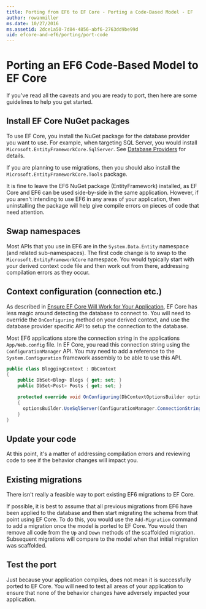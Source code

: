 ```yaml
---
title: Porting from EF6 to EF Core - Porting a Code-Based Model - EF
author: rowanmiller
ms.date: 10/27/2016
ms.assetid: 2dce1a50-7d84-4856-abf6-2763dd9be99d
uid: efcore-and-ef6/porting/port-code
---
```

# Porting an EF6 Code-Based Model to EF Core

If you've read all the caveats and you are ready to port, then here are some guidelines to help you get started.

## Install EF Core NuGet packages

To use EF Core, you install the NuGet package for the database provider you want to use. For example, when targeting SQL Server, you would install `Microsoft.EntityFrameworkCore.SqlServer`. See [Database Providers](../../core/providers/index.md) for details.

If you are planning to use migrations, then you should also install the `Microsoft.EntityFrameworkCore.Tools` package.

It is fine to leave the EF6 NuGet package (EntityFramework) installed, as EF Core and EF6 can be used side-by-side in the same application. However, if you aren't intending to use EF6 in any areas of your application, then uninstalling the package will help give compile errors on pieces of code that need attention.

## Swap namespaces

Most APIs that you use in EF6 are in the `System.Data.Entity` namespace (and related sub-namespaces). The first code change is to swap to the `Microsoft.EntityFrameworkCore` namespace. You would typically start with your derived context code file and then work out from there, addressing compilation errors as they occur.

## Context configuration (connection etc.)

As described in [Ensure EF Core Will Work for Your Application](ensure-requirements.md), EF Core has less magic around detecting the database to connect to. You will need to override the `OnConfiguring` method on your derived context, and use the database provider specific API to setup the connection to the database.

Most EF6 applications store the connection string in the applications `App/Web.config` file. In EF Core, you read this connection string using the `ConfigurationManager` API. You may need to add a reference to the `System.Configuration` framework assembly to be able to use this API.

``` csharp
public class BloggingContext : DbContext
{
    public DbSet<Blog> Blogs { get; set; }
    public DbSet<Post> Posts { get; set; }

    protected override void OnConfiguring(DbContextOptionsBuilder optionsBuilder)
    {
      optionsBuilder.UseSqlServer(ConfigurationManager.ConnectionStrings["BloggingDatabase"].ConnectionString);
    }
}
```

## Update your code

At this point, it's a matter of addressing compilation errors and reviewing code to see if the behavior changes will impact you.

## Existing migrations

There isn't really a feasible way to port existing EF6 migrations to EF Core.

If possible, it is best to assume that all previous migrations from EF6 have been applied to the database and then start migrating the schema from that point using EF Core. To do this, you would use the `Add-Migration` command to add a migration once the model is ported to EF Core. You would then remove all code from the `Up` and `Down` methods of the scaffolded migration. Subsequent migrations will compare to the model when that initial migration was scaffolded.

## Test the port

Just because your application compiles, does not mean it is successfully ported to EF Core. You will need to test all areas of your application to ensure that none of the behavior changes have adversely impacted your application.

